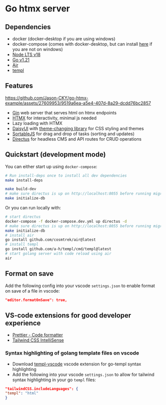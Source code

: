 # Go htmx server

## Dependencies

- docker (docker-desktop if you are using windows)
- docker-compose (comes with docker-desktop, but can install [here](https://docs.docker.com/compose/install/standalone/) if you are not on windows)
- [Node LTS v18](https://nodejs.org/en/download)
- [Go v1.21](https://go.dev/doc/install)
- [Air](https://github.com/cosmtrek/air)
- [templ](https://github.com/a-h/templ)

## Features

https://github.com/Jason-CKY/go-htmx-example/assets/27609953/9519a6ea-a5e4-407d-8a29-dcdd76bc2857

- [Gin](https://gin-gonic.com/) web server that serves html on htmx endpoints
- [HTMX](https://htmx.org/) for interactivity, minimal js needed
- Lazy loading with HTMX
- [DaisyUI](daisyui.com/) with [theme-changing library](https://github.com/saadeghi/theme-change) for CSS styling and themes
- [SortableJS](https://github.com/SortableJS/Sortable) for drag and drop of tasks (sorting and updates)
- [Directus](https://directus.io/) for headless CMS and API routes for CRUD operations

## Quickstart (development mode)

You can either start up using `docker-compose`:

```sh
# Run install-deps once to install all dev dependencies
make install-deps
```

```sh
make build-dev
# make sure directus is up on http://localhost:8055 before running migrations for directus
make initialize-db
```

Or you can run locally with:

```sh
# start directus
docker-compose -f docker-compose.dev.yml up directus -d
# make sure directus is up on http://localhost:8055 before running migrations for directus
make initialize-db
# install air
go install github.com/cosmtrek/air@latest
# install templ
go install github.com/a-h/templ/cmd/templ@latest
# start golang server with code reload using air
air
```

## Format on save

Add the following config into your vscode `settings.json` to enable format on save of a file in vscode:

```json
"editor.formatOnSave": true,
```

## VS-code extensions for good developer experience

- [Prettier - Code formatter](https://marketplace.visualstudio.com/items?itemName=esbenp.prettier-vscode)
- [Tailwind CSS IntelliSense](https://marketplace.visualstudio.com/items?itemName=bradlc.vscode-tailwindcss)

### Syntax highlighting of golang template files on vscode

- Download [templ-vscode](https://marketplace.visualstudio.com/items?itemName=a-h.templ) vscode extension for go-templ syntax highlighting
- Add the following into your vscode `settings.json` to allow for tailwind syntax highlighting in your go `templ` files:

```json
"tailwindCSS.includeLanguages": {
"templ": "html"
}
```
